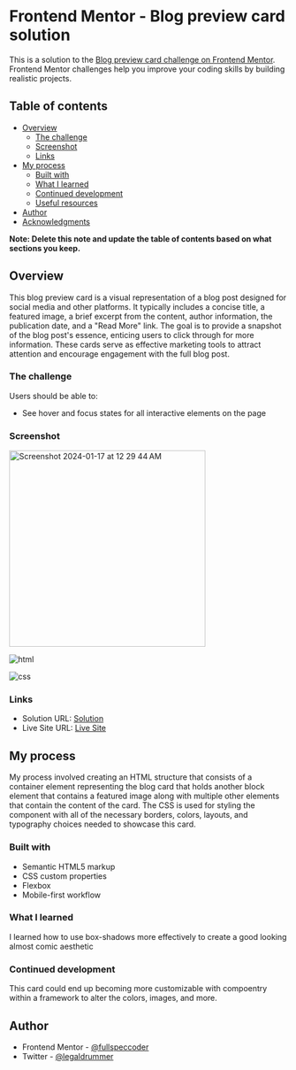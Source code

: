# Frontend Mentor - Blog preview card solution

This is a solution to the [Blog preview card challenge on Frontend Mentor](https://www.frontendmentor.io/challenges/blog-preview-card-ckPaj01IcS). Frontend Mentor challenges help you improve your coding skills by building realistic projects. 

## Table of contents

- [Overview](#overview)
  - [The challenge](#the-challenge)
  - [Screenshot](#screenshot)
  - [Links](#links)
- [My process](#my-process)
  - [Built with](#built-with)
  - [What I learned](#what-i-learned)
  - [Continued development](#continued-development)
  - [Useful resources](#useful-resources)
- [Author](#author)
- [Acknowledgments](#acknowledgments)

**Note: Delete this note and update the table of contents based on what sections you keep.**

## Overview

This blog preview card is a visual representation of a blog post designed for social media and other platforms. It typically includes a concise title, a featured image, a brief excerpt from the content, author information, the publication date, and a "Read More" link. The goal is to provide a snapshot of the blog post's essence, enticing users to click through for more information. These cards serve as effective marketing tools to attract attention and encourage engagement with the full blog post.

### The challenge

Users should be able to:

- See hover and focus states for all interactive elements on the page

### Screenshot

<img width="355" alt="Screenshot 2024-01-17 at 12 29 44 AM" src="https://github.com/fullspeccoder/frontend-mentor-blog-preview-card/assets/48267755/c804c114-6db0-499b-a2a0-99dc464beb8d">

![html](https://github.com/fullspeccoder/frontend-mentor-blog-preview-card/assets/48267755/3c252ce0-3d7f-42f6-b984-6079ac264983)

![css](https://github.com/fullspeccoder/frontend-mentor-blog-preview-card/assets/48267755/9597110b-56e4-4a83-ab09-b89608f8c83e)

### Links

- Solution URL: [Solution](https://www.frontendmentor.io/challenges/blog-preview-card-ckPaj01IcS/hub)
- Live Site URL: [Live Site](https://fullspeccoder.github.io/frontend-mentor-blog-preview-card/)

## My process

My process involved creating an HTML structure that consists of a container element representing the blog card that holds another block element that contains a featured image along with multiple other elements that contain the content of the card. The CSS is used for styling the component with all of the necessary borders, colors, layouts, and typography choices needed to showcase this card.

### Built with

- Semantic HTML5 markup
- CSS custom properties
- Flexbox
- Mobile-first workflow

### What I learned

I learned how to use box-shadows more effectively to create a good looking almost comic aesthetic

### Continued development

This card could end up becoming more customizable with compoentry within a framework to alter the colors, images, and more.

## Author

- Frontend Mentor - [@fullspeccoder](https://www.frontendmentor.io/profile/fullspeccoder)
- Twitter - [@legaldrummer](https://www.twitter.com/legaldrummer)
